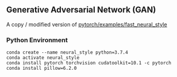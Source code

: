 ## Generative Adversarial Network (GAN)
A copy / modified version of [pytorch/examples/fast_neural_style](https://github.com/pytorch/examples/tree/master/fast_neural_style)

### Python Environment
    conda create --name neural_style python=3.7.4
    conda activate neural_style
    conda install pytorch torchvision cudatoolkit=10.1 -c pytorch
    conda install pillow=6.2.0